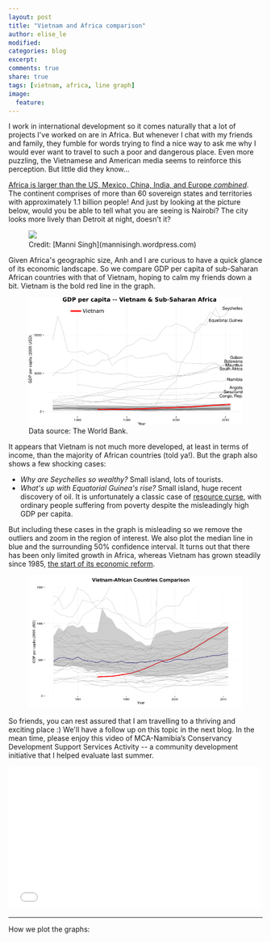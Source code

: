 ```yaml
---
layout: post
title: "Vietnam and Africa comparison"
author: elise_le
modified:
categories: blog
excerpt:
comments: true
share: true
tags: [vietnam, africa, line graph]
image:
  feature:
---
```

I work in international development so it comes naturally that a lot of projects I've worked on are in Africa. But whenever I chat with my friends and family, they fumble for words trying to find a nice way to ask me why I would ever want to travel to such a poor and dangerous place. Even more puzzling, the Vietnamese and American media seems to reinforce this perception. But little did they know...

[Africa is larger than the US, Mexico, China, India, and Europe *combined*](http://www.economist.com/blogs/dailychart/2010/11/cartography). The continent comprises of more than 60 sovereign states and territories with approximately 1.1 billion people! And just by looking at the picture below, would you be able to tell what you are seeing is Nairobi? The city looks more lively than Detroit at night, doesn't it?

<figure>
	<img src="https://mannisingh.files.wordpress.com/2012/08/hdr-copy.jpg">
	<figcaption>Credit: [Manni Singh](mannisingh.wordpress.com)</figcaption>
</figure>

Given Africa's geographic size, Anh and I are curious to have a quick glance of its economic landscape. So we compare GDP per capita of sub-Saharan African countries with that of Vietnam, hoping to calm my friends down a bit. Vietnam is the bold red line in the graph.

<figure>
	<img src="/images/vietnam_africa_full.png" alt="vietnam_africa_full">
	<figcaption>Data source: The World Bank.</figcaption>
</figure>


It appears that Vietnam is not much more developed, at least in terms of income, than the majority of African countries (told ya!). But the graph also shows a few shocking cases:

- *Why are Seychelles so wealthy?* Small island, lots of tourists. 
- *What's up with Equatorial Guinea's rise?* Small island, huge recent discovery of oil. It is unfortunately a classic case of [resource curse](http://www.bbc.com/news/world-africa-13317174), with ordinary people suffering from poverty despite the misleadingly high GDP per capita.

But including these cases in the graph is misleading so we remove the outliers and zoom in the region of interest. We also plot the median line in blue and the surrounding 50% confidence interval. It turns out that there has been only limited growth in Africa, whereas Vietnam has grown steadily since 1985, [the start of its economic reform](http://www.vietnam-logistics.com/2012/05/vietnam-s-logistics-industry.html). 

<figure>
	<img src="/images/vietnam_africa_comparison.png" alt="vietnam_africa_comparison">
</figure>

So friends, you can rest assured that I am travelling to a thriving and exciting place :) We'll have a follow up on this topic in the next blog. In the mean time, please enjoy this video of MCA-Namibia’s Conservancy Development Support Services Activity -- a community development initiative that I helped evaluate last summer.

<iframe src="//player.vimeo.com/video/99862855?title=0&amp;byline=0" width="500" height="281" frameborder="0"> </iframe>

---
How we plot the graphs:
<script src="http://gist-it.appspot.com/github.com/paint-by-number/visualization-code/blob/master/vietnam_africa.R"></script>
